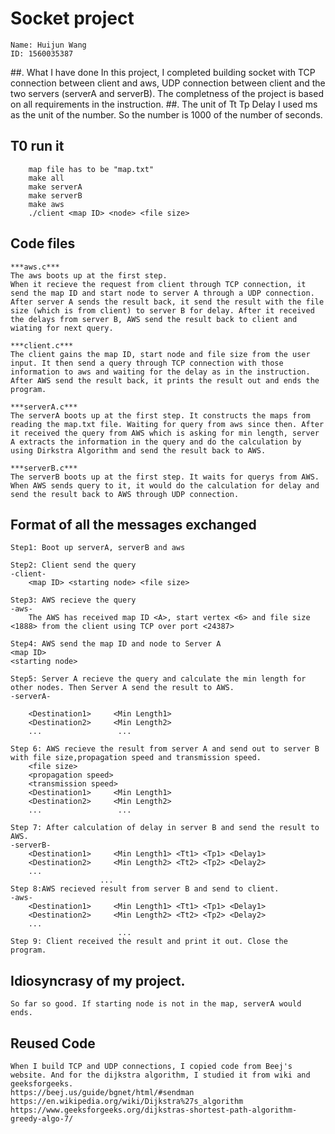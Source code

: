 # Socket project  
	Name: Huijun Wang    
	ID: 1560035387    

##. What I have done
	In this project, I completed building socket with TCP connection between client and aws, UDP connection between client and the two servers (serverA and serverB). The completness of the project is based on all requirements in the instruction.
##. The unit of Tt Tp Delay
	I used ms as the unit of the number. So the number is 1000 of the number of seconds.
 
## T0 run it
        map file has to be "map.txt"
        make all 
        make serverA
        make serverB
        make aws
        ./client <map ID> <node> <file size>
	
## Code files  
	***aws.c*** 
	The aws boots up at the first step. 
	When it recieve the request from client through TCP connection, it send the map ID and start node to server A through a UDP connection. After server A sends the result back, it send the result with the file size (which is from client) to server B for delay. After it received the delays from server B, AWS send the result back to client and wiating for next query.
	
	***client.c***  
	The client gains the map ID, start node and file size from the user input. It then send a query through TCP connection with those information to aws and waiting for the delay as in the instruction. After AWS send the result back, it prints the result out and ends the program.
	 
	***serverA.c*** 
	The serverA boots up at the first step. It constructs the maps from reading the map.txt file. Waiting for query from aws since then. After it received the query from AWS which is asking for min length, server A extracts the information in the query and do the calculation by using Dirkstra Algorithm and send the result back to AWS.
	
	***serverB.c*** 
	The serverB boots up at the first step. It waits for querys from AWS. When AWS sends query to it, it would do the calculation for delay and send the result back to AWS through UDP connection.
 


## Format of all the messages exchanged
	Step1: Boot up serverA, serverB and aws

	Step2: Client send the query
	-client-
		<map ID> <starting node> <file size>

	Step3: AWS recieve the query
	-aws-
		The AWS has received map ID <A>, start vertex <6> and file size <1888> from the client using TCP over port <24387>

	Step4: AWS send the map ID and node to Server A
	<map ID>
	<starting node>

	Step5: Server A recieve the query and calculate the min length for other nodes. Then Server A send the result to AWS.
	-serverA-

		<Destination1>     <Min Length1>
		<Destination2>     <Min Length2>
		...					...

	Step 6: AWS recieve the result from server A and send out to server B with file size,propagation speed and transmission speed.
		<file size>
		<propagation speed> 
		<transmission speed> 
		<Destination1>     <Min Length1>
		<Destination2>     <Min Length2>
		...					...

	Step 7: After calculation of delay in server B and send the result to AWS.
	-serverB-
		<Destination1>     <Min Length1> <Tt1> <Tp1> <Delay1>
		<Destination2>     <Min Length2> <Tt2> <Tp2> <Delay2>
		...	
						...
	Step 8:AWS recieved result from server B and send to client.
	-aws-
		<Destination1>     <Min Length1> <Tt1> <Tp1> <Delay1>
		<Destination2>     <Min Length2> <Tt2> <Tp2> <Delay2>
		...
							...
	Step 9: Client received the result and print it out. Close the program.
	
  

## Idiosyncrasy of my project.  
	So far so good. If starting node is not in the map, serverA would ends.

## Reused Code
	When I build TCP and UDP connections, I copied code from Beej's website. And for the dijkstra algorithm, I studied it from wiki and geeksforgeeks.  
	https://beej.us/guide/bgnet/html/#sendman
	https://en.wikipedia.org/wiki/Dijkstra%27s_algorithm
	https://www.geeksforgeeks.org/dijkstras-shortest-path-algorithm-greedy-algo-7/


